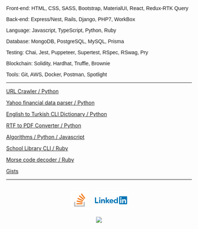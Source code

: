<!-- <p align="center">
<img height="180em" src="https://github-readme-stats.vercel.app/api/top-langs/?username=damdafayton&theme=dark&layout=compact" />
</p> -->

<section style="font-family: Arial;">

<p>Front-end: HTML, CSS, SASS, Bootstrap, MaterialUI, React, Redux-RTK Query</p>

<p>Back-end: Express/Nest, Rails, Django, PHP7, WorkBox</p>

<p>Language: Javascript, TypeScript, Python, Ruby</p>
 
<p>Database: MongoDB, PostgreSQL, MySQL, Prisma</p>

<p>Testing: Chai, Jest, Puppeteer, Supertest, RSpec, RSwag, Pry</p>

<p>Blockchain: Solidity, Hardhat, Truffle, Brownie</p>
 
<p>Tools: Git, AWS, Docker, Postman, Spotlight</p>

</section>

---

<a href="https://github.com/damdafayton/url-crawler">URL Crawler / Python </a>

<a href="https://github.com/damdafayton/yahoo_parser">Yahoo financial data parser / Python </a>

<a href="https://github.com/damdafayton/eng-tur-dictionary">English to Turkish CLI Dictionary / Python </a>

<a href="https://github.com/damdafayton/rtfToPdf">RTF to PDF Converter / Python </a>

<a href="https://github.com/damdafayton/algorithms">Algorithms / Python / Javascript </a>

<a href="https://github.com/damdafayton/ruby-school-library">School Library CLI / Ruby </a>

<a href="https://github.com/damdafayton/ruby-morse-code-decoder">Morse code decoder / Ruby </a>

<a href="https://gist.github.com/damdafayton">Gists</a>


<!--
**damdafayton/damdafayton** is a ✨ _special_ ✨ repository because its `README.md` (this file) appears on your GitHub profile.

Here are some ideas to get you started:
-->

<!-- - 🔭 I’m currently working on laptop
- 🌱 I’m currently learning many things
- 👯 I’m looking to collaborate on something
- 🤔 I’m looking for help with anything
- 💬 Ask me about nothing
- 📫 How to reach me: github?
- 😄 Pronouns: are important
- ⚡ Fun fact: first computer bug was literally a bug 🐛
 -->

<!-- ## if doICodeClean?

#### # Instead of this

![](./code_style2.png)

#### # I prefer this

![](./code_style1.png)
end -->

---

<p align="center">
<!--   <a target="_blank" href="http://www.codewars.com/users/damdafayton">Codewars</a> -  -->
<br>
<a target="_blank" href="https://stackoverflow.com/users/15741905/damdafayton"><img height="50px" src="./so.png"></a>&nbsp;&nbsp;&nbsp;
<a target="_blank" href="https://linkedin.com/in/damdafayton"><img height="50px" src="./Linkedin-Logo.png"></a>
<br>
<br>
<a href="https://www.codewars.com/users/damdafayton"><img src="https://www.codewars.com/users/damdafayton/badges/small"></a>
</p>
